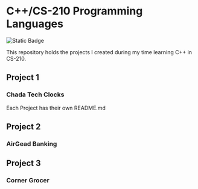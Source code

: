 # C++/CS-210 Programming Languages
![Static Badge](https://img.shields.io/badge/C%2B%2B%20-written%20in%20CPP-purple)

This repository holds the projects I created during my time learning C++ in CS-210.

## Project 1

### Chada Tech Clocks
Each Project has their own README.md

## Project 2

### AirGead Banking

## Project 3

### Corner Grocer
